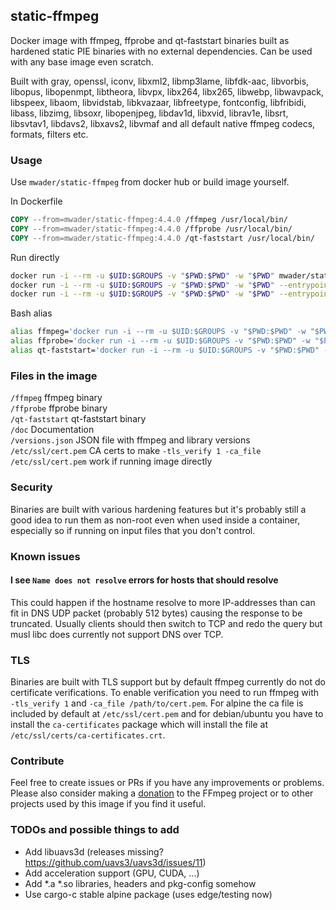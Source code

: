 ## static-ffmpeg

Docker image with ffmpeg, ffprobe and qt-faststart binaries built as hardened static PIE
binaries with no external dependencies. Can be used with any base image even
scratch.

Built with
gray,
openssl,
iconv,
libxml2,
libmp3lame,
libfdk-aac,
libvorbis,
libopus,
libopenmpt,
libtheora,
libvpx,
libx264,
libx265,
libwebp,
libwavpack,
libspeex,
libaom,
libvidstab,
libkvazaar,
libfreetype,
fontconfig,
libfribidi,
libass,
libzimg,
libsoxr,
libopenjpeg,
libdav1d,
libxvid,
librav1e,
libsrt,
libsvtav1,
libdavs2,
libxavs2,
libvmaf
and all default native ffmpeg codecs, formats, filters etc.

### Usage

Use `mwader/static-ffmpeg` from docker hub or build image yourself.

In Dockerfile
```Dockerfile
COPY --from=mwader/static-ffmpeg:4.4.0 /ffmpeg /usr/local/bin/
COPY --from=mwader/static-ffmpeg:4.4.0 /ffprobe /usr/local/bin/
COPY --from=mwader/static-ffmpeg:4.4.0 /qt-faststart /usr/local/bin/
```
Run directly
```sh
docker run -i --rm -u $UID:$GROUPS -v "$PWD:$PWD" -w "$PWD" mwader/static-ffmpeg:4.4.0 -i file.wav file.mp3
docker run -i --rm -u $UID:$GROUPS -v "$PWD:$PWD" -w "$PWD" --entrypoint=/ffprobe mwader/static-ffmpeg:4.4.0 -i file.wav
docker run -i --rm -u $UID:$GROUPS -v "$PWD:$PWD" -w "$PWD" --entrypoint=/qt-faststart mwader/static-ffmpeg:4.4.0 file.mov out.mov
```
Bash alias
```sh
alias ffmpeg='docker run -i --rm -u $UID:$GROUPS -v "$PWD:$PWD" -w "$PWD" mwader/static-ffmpeg:4.4.0'
alias ffprobe='docker run -i --rm -u $UID:$GROUPS -v "$PWD:$PWD" -w "$PWD" --entrypoint=/ffprobe mwader/static-ffmpeg:4.4.0'
alias qt-faststart='docker run -i --rm -u $UID:$GROUPS -v "$PWD:$PWD" -w "$PWD" --entrypoint=/qt-faststart mwader/static-ffmpeg:4.4.0'
```

### Files in the image
`/ffmpeg` ffmpeg binary  
`/ffprobe` ffprobe binary  
`/qt-faststart` qt-faststart binary  
`/doc` Documentation  
`/versions.json` JSON file with ffmpeg and library versions  
`/etc/ssl/cert.pem` CA certs to make `-tls_verify 1 -ca_file /etc/ssl/cert.pem` work if running image directly

### Security

Binaries are built with various hardening features but it's probably still a good idea to run
them as non-root even when used inside a container, especially so if running on input files
that you don't control.

### Known issues

#### I see `Name does not resolve` errors for hosts that should resolve

This could happen if the hostname resolve to more IP-addresses than can fit in DNS UDP packet
(probably 512 bytes) causing the response to be truncated. Usually clients should then switch
to TCP and redo the query but musl libc does currently not support DNS over TCP.

### TLS

Binaries are built with TLS support but by default ffmpeg currently do
not do certificate verifications. To enable verification you need to run
ffmpeg with `-tls_verify 1` and `-ca_file /path/to/cert.pem`. For alpine
the ca file is included by default at `/etc/ssl/cert.pem` and for debian/ubuntu
you have to install the `ca-certificates` package which will install the file at
`/etc/ssl/certs/ca-certificates.crt`.

### Contribute

Feel free to create issues or PRs if you have any improvements or problems.
Please also consider making a [donation](https://ffmpeg.org/donations.html) to
the FFmpeg project or to other projects used by this image if you find it useful.

### TODOs and possible things to add

* Add libuavs3d (releases missing? https://github.com/uavs3/uavs3d/issues/11)
* Add acceleration support (GPU, CUDA, ...)
* Add *.a *.so libraries, headers and pkg-config somehow
* Use cargo-c stable alpine package (uses edge/testing now)
